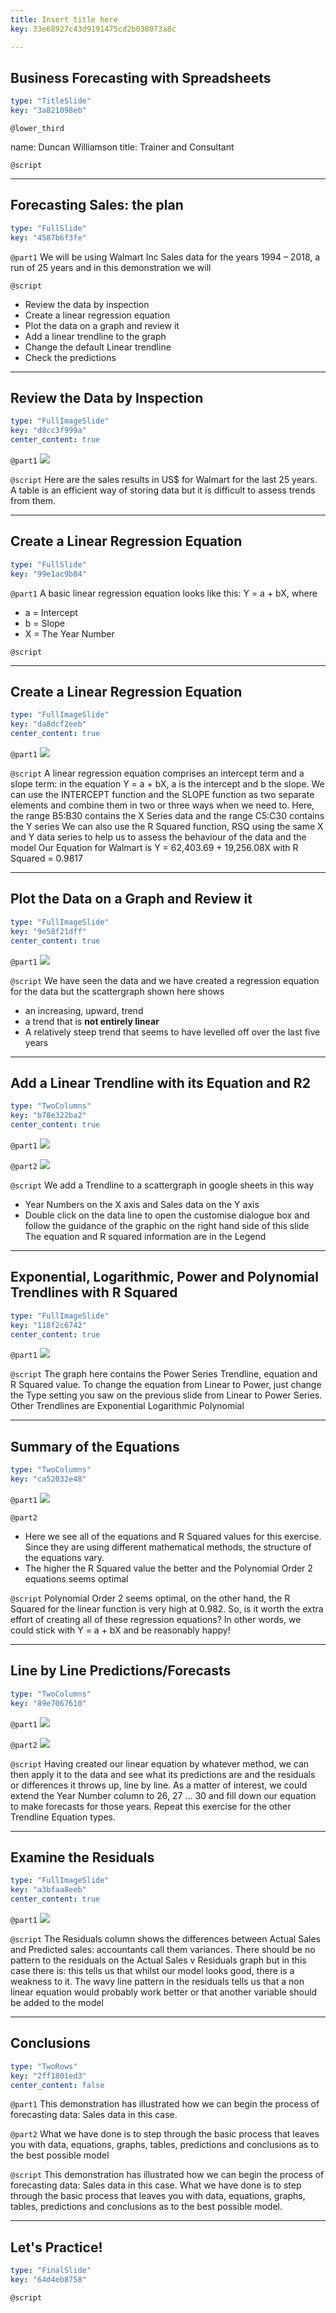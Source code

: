 ```yaml
---
title: Insert title here
key: 33e68927c43d9191475cd2b038073a8c

---
```

## Business Forecasting with Spreadsheets

```yaml
type: "TitleSlide"
key: "3a821098eb"
```

`@lower_third`

name: Duncan Williamson
title: Trainer and Consultant


`@script`



---
## Forecasting Sales: the plan

```yaml
type: "FullSlide"
key: "4587b6f3fe"
```

`@part1`
We will be using Walmart Inc Sales data for the years 1994 – 2018, a run of 25 years and in this demonstration we will


`@script`
- Review the data by inspection
- Create a linear regression equation
- Plot the data on a graph and review it
- Add a linear trendline to the graph
- Change the default Linear trendline
- Check the predictions


---
## Review the Data by Inspection

```yaml
type: "FullImageSlide"
key: "d8cc3f999a"
center_content: true
```

`@part1`
![](https://assets.datacamp.com/production/repositories/3789/datasets/83d8683cb26de058b95de9962a7490cfc7929a6b/walmart_1.png)


`@script`
Here are the sales results in US$ for Walmart for the last 25 years. A table is an efficient way of storing data but it is difficult to assess trends from them.


---
## Create a Linear Regression Equation

```yaml
type: "FullSlide"
key: "99e1ac9b84"
```

`@part1`
A basic linear regression equation looks like this: Y = a + bX, where

- a = Intercept
- b = Slope
- X = The Year Number


`@script`



---
## Create a Linear Regression Equation

```yaml
type: "FullImageSlide"
key: "da8dcf2eeb"
center_content: true
```

`@part1`
![](https://assets.datacamp.com/production/repositories/3789/datasets/2efd683d7ed3ea85af747286c005416b25d5296e/walmart_2.png)


`@script`
A linear regression equation comprises an intercept term and a slope term: in the equation Y = a + bX, a is the intercept and b the slope.
We can use the INTERCEPT function and the SLOPE function as two separate elements and combine them in two or three ways when we need to.
Here, the range B5:B30 contains the X Series data and the range C5:C30 contains the Y series 
We can also use the R Squared function, RSQ using the same X and Y data series to help us to assess the behaviour of the data and the model
Our Equation for Walmart is Y = 62,403.69 + 19,256.08X with R Squared = 0.9817


---
## Plot the Data on a Graph and Review it

```yaml
type: "FullImageSlide"
key: "9e58f21dff"
center_content: true
```

`@part1`
![](https://assets.datacamp.com/production/repositories/3789/datasets/fcb8b8960d54d0d6700cfea36e6f73d1c0b808f8/walmart_3.png)


`@script`
We have seen the data and we have created a regression equation for the data but the scattergraph shown here shows

- an increasing, upward, trend
- a trend that is **not entirely linear**
- A relatively steep trend that seems to have levelled off over the last five years


---
## Add a Linear Trendline with its Equation and R2

```yaml
type: "TwoColumns"
key: "b78e322ba2"
center_content: true
```

`@part1`
![](https://assets.datacamp.com/production/repositories/3789/datasets/54a4bf7f4e8313203d57225475a3515df51d870f/walmart_4.png)


`@part2`
![](https://assets.datacamp.com/production/repositories/3789/datasets/2d59196aaec361f861bbb250b1c0effcc3b57cab/walmart_4b.png)


`@script`
We add a Trendline to a scattergraph in google sheets in this way

- Year Numbers on the X axis and Sales data on the Y axis
- Double click on the data line to open the customise dialogue box and follow the guidance of the graphic on the right hand side of this slide 
The equation and R squared information are in the Legend


---
## Exponential, Logarithmic, Power and Polynomial Trendlines with R Squared

```yaml
type: "FullImageSlide"
key: "118f2c6742"
center_content: true
```

`@part1`
![](https://assets.datacamp.com/production/repositories/3789/datasets/49d379969bfcfba6e96850f48a5551d3ed433605/walmart_7.png)


`@script`
The graph here contains the Power Series Trendline, equation and R Squared value. To change the equation from Linear to Power, just change the Type setting you saw on the previous slide from Linear to Power Series. Other Trendlines are
Exponential
Logarithmic
Polynomial


---
## Summary of the Equations

```yaml
type: "TwoColumns"
key: "ca52032e48"
```

`@part1`
![](https://assets.datacamp.com/production/repositories/3789/datasets/e80880218e6bbf0069c7e228c0a0c696c93d1fe5/walmart_9.png)


`@part2`
- Here we see all of the equations and R Squared values for this exercise. Since they are using different mathematical methods, the structure of the equations vary.
- The higher the R Squared value the better and the Polynomial Order 2 equations seems optimal


`@script`
Polynomial Order 2 seems optimal, on the other hand, the R Squared for the linear function is very high at 0.982. So, is it worth the extra effort of creating all of these regression equations?
In other words, we could stick with Y = a + bX and be reasonably happy!


---
## Line by Line Predictions/Forecasts

```yaml
type: "TwoColumns"
key: "89e7067610"
```

`@part1`
![](https://assets.datacamp.com/production/repositories/3789/datasets/cbc74ee69df206e3921028577c9ba1dd8214af4a/walmart_10.png)


`@part2`
![](https://assets.datacamp.com/production/repositories/3789/datasets/6c55fe2441392b1d5149c417d144350f89fe0b25/walmart_11.png)


`@script`
Having created our linear equation by whatever method, we can then apply it to the data and see what its predictions are and the residuals or differences it throws up, line by line.
As a matter of interest, we could extend the Year Number column to 26, 27 ... 30 and fill down our equation to make forecasts for those years.
Repeat this exercise for the other Trendline Equation types.


---
## Examine the Residuals

```yaml
type: "FullImageSlide"
key: "a3bfaa8eeb"
center_content: true
```

`@part1`
![](https://assets.datacamp.com/production/repositories/3789/datasets/388012756dbcaebaa58ecb14be77b4c3e2eb5956/walmart_12.png)


`@script`
The Residuals column shows the differences between Actual Sales and Predicted sales: accountants call them variances.
There should be no pattern to the residuals on the Actual Sales v Residuals graph but in this case there is: this tells us that whilst our model looks good, there is a weakness to it.
The wavy line pattern in the residuals tells us that a non linear equation would probably work better or that another variable should be added to the model


---
## Conclusions

```yaml
type: "TwoRows"
key: "2ff1801ed3"
center_content: false
```

`@part1`
This demonstration has illustrated how we can begin the process of forecasting data: Sales data in this case.


`@part2`
What we have done is to step through the basic process that leaves you with data, equations, graphs, tables, predictions and conclusions as to the best possible model


`@script`
This demonstration has illustrated how we can begin the process of forecasting data: Sales data in this case.
What we have done is to step through the basic process that leaves you with data, equations, graphs, tables, predictions and conclusions as to the best possible model.


---
## Let's Practice!

```yaml
type: "FinalSlide"
key: "64d4eb8758"
```

`@script`


